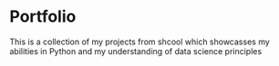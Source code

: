 # Portfolio

This is a collection of my projects from shcool which showcasses my abilities in Python and my understanding of data science
principles
